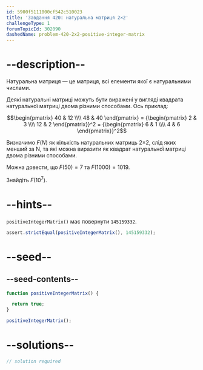 ```yaml
---
id: 5900f5111000cf542c510023
title: 'Завдання 420: натуральна матриця 2×2'
challengeType: 1
forumTopicId: 302090
dashedName: problem-420-2x2-positive-integer-matrix
---
```


# --description--

Натуральна матриця — це матриця, всі елементи якої є натуральними числами.

Деякі натуральні матриці можуть бути виражені у вигляді квадрата натуральної матриці двома різними способами. Ось приклад:

$$\begin{pmatrix}   40 & 12 \\\\
  48 & 40 \end{pmatrix} =
{\begin{pmatrix}
  2 & 3 \\\\
 12 & 2 \end{pmatrix}}^2 =
{\begin{pmatrix}
  6 & 1 \\\\
  4 & 6 \end{pmatrix}}^2$$

Визначимо $F(N)$ як кількість натуральних матриць 2×2, слід яких менший за N, та які можна виразити як квадрат натуральної матриці двома різними способами.

Можна довести, що $F(50) = 7$ та $F(1000) = 1019$.

Знайдіть $F({10}^7)$.

# --hints--

`positiveIntegerMatrix()` має повернути `145159332`.

```js
assert.strictEqual(positiveIntegerMatrix(), 145159332);
```

# --seed--

## --seed-contents--

```js
function positiveIntegerMatrix() {

  return true;
}

positiveIntegerMatrix();
```

# --solutions--

```js
// solution required
```
